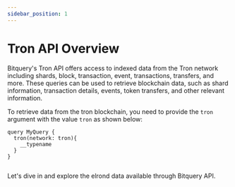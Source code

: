 ```yaml
---
sidebar_position: 1
---
```


# Tron API Overview

Bitquery's Tron API offers access to indexed data from the Tron network including shards, block, transaction, event, transactions, transfers, and more. These queries can be used to retrieve blockchain data, such as shard information, transaction details, events, token transfers, and other relevant information.

To retrieve data from the tron blockchain, you need to provide the `tron` argument with the value `tron` as shown below:

```
query MyQuery {
  tron(network: tron){
    __typename
  }
}


```

Let's dive in and explore the elrond data available through Bitquery API.